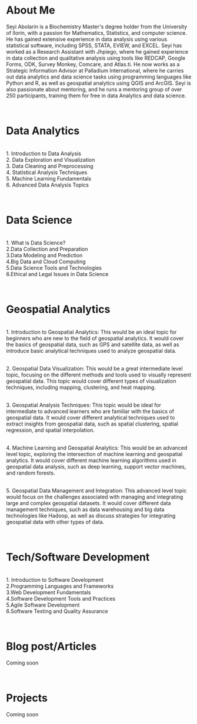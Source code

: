 <!Doctype html>
<html>
<head>
<title>Seyi Abolarin's Data Analytics, Data Science, Geospatial and Tech Hub</title>
</head>
<body>
<h1>About Me</h1>
<p>Seyi Abolarin is a Biochemistry Master's degree holder from the University of Ilorin, with a passion for Mathematics, Statistics, and computer science. He has gained extensive experience in data analysis using various statistical software, including SPSS, STATA, EVIEW, and EXCEL. Seyi has worked as a Research Assistant with Jhpiego, where he gained experience in data collection and qualitative analysis using tools like REDCAP, Google Forms, ODK, Survey Monkey, Comcare, and Atlas.ti. He now works as a Strategic Information Advisor at Palladium International, where he carries out data analytics and data science tasks using programming languages like Python and R, as well as geospatial analytics using QGIS and ArcGIS. Seyi is also passionate about mentoring, and he runs a mentoring group of over 250 participants, training them for free in data Analytics and data science.</p>
<br>
<h1>Data Analytics</h1>
<p>
<br>1. Introduction to Data Analysis
<br>2. Data Exploration and Visualization
<br>3. Data Cleaning and Preprocessing
<br>4. Statistical Analysis Techniques
<br>5. Machine Learning Fundamentals
<br>6. Advanced Data Analysis Topics
</p>
<br>
<h1>Data Science</h1>
<p>
<br>1. What is Data Science?
<br>2.Data Collection and Preparation
<br>3.Data Modeling and Prediction
<br>4.Big Data and Cloud Computing
<br>5.Data Science Tools and Technologies
<br>6.Ethical and Legal Issues in Data Science
</p>
<br>
<h1>Geospatial Analytics</h1>
<p>
<br>1. Introduction to Geospatial Analytics: This would be an ideal topic for beginners who are new to the field of geospatial analytics. It would cover the basics of geospatial data, such as GPS and satellite data, as well as introduce basic analytical techniques used to analyze geospatial data.

<br>2. Geospatial Data Visualization: This would be a great intermediate level topic, focusing on the different methods and tools used to visually represent geospatial data. This topic would cover different types of visualization techniques, including mapping, clustering, and heat mapping.

<br>3. Geospatial Analysis Techniques: This topic would be ideal for intermediate to advanced learners who are familiar with the basics of geospatial data. It would cover different analytical techniques used to extract insights from geospatial data, such as spatial clustering, spatial regression, and spatial interpolation.

<br>4. Machine Learning and Geospatial Analytics: This would be an advanced level topic, exploring the intersection of machine learning and geospatial analytics. It would cover different machine learning algorithms used in geospatial data analysis, such as deep learning, support vector machines, and random forests.

<br>5. Geospatial Data Management and Integration: This advanced level topic would focus on the challenges associated with managing and integrating large and complex geospatial datasets. It would cover different data management techniques, such as data warehousing and big data technologies like Hadoop, as well as discuss strategies for integrating geospatial data with other types of data.</p>
<br>
<h1>Tech/Software Development</h1>
<p>
<br>1. Introduction to Software Development
<br>2.Programming Languages and Frameworks
<br>3.Web Development Fundamentals
<br>4.Software Development Tools and Practices
<br>5.Agile Software Development
<br>6.Software Testing and Quality Assurance
</p>
<br>
<h1>Blog post/Articles</h1>
<p>Coming soon</p>
<br>
<h1>Projects</h1>
<p>Coming soon</p>
</body>
</html>
